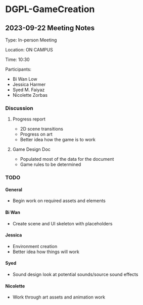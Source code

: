 # DGPL-GameCreation
## 2023-09-22 Meeting Notes
Type: In-person Meeting

Location: ON CAMPUS

Time: 10:30

Participants:
- Bi Wan Low
- Jessica Harmer
- Syed M. Faiyaz 
- Nicolette Zorbas

### Discussion
1. Progress report
    
    - 2D scene transitions
    - Progress on art
    - Better idea how the game is to work

2. Game Design Doc

    - Populated most of the data for the document
    - Game rules to be determined

### TODO
#### General
- Begin work on required assets and elements

#### Bi Wan
- Create scene and UI skeleton with placeholders

#### Jessica
- Environment creation
- Better idea how things will work

#### Syed
- Sound design look at potential sounds/source sound effects

#### Nicolette
- Work through art assets and animation work

